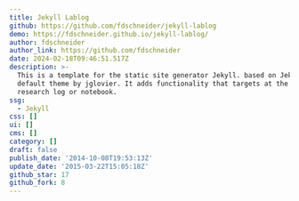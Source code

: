 ```yaml
---
title: Jekyll Lablog
github: https://github.com/fdschneider/jekyll-lablog
demo: https://fdschneider.github.io/jekyll-lablog/
author: fdschneider
author_link: https://github.com/fdschneider
date: 2024-02-18T09:46:51.517Z
description: >-
  This is a template for the static site generator Jekyll. based on Jekyll's
  default theme by jglovier. It adds functionality that targets at the use as a
  research log or notebook.
ssg:
  - Jekyll
css: []
ui: []
cms: []
category: []
draft: false
publish_date: '2014-10-08T19:53:13Z'
update_date: '2015-03-22T15:05:18Z'
github_star: 17
github_fork: 8
---
```

